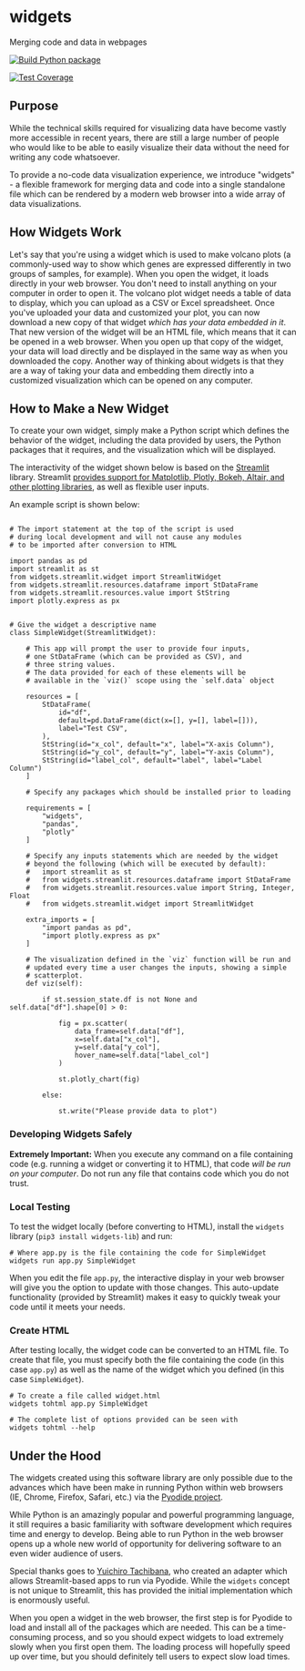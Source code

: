 # widgets
Merging code and data in webpages

[![Build Python package](https://github.com/FredHutch/widgets/actions/workflows/package.yaml/badge.svg)](https://github.com/FredHutch/widgets/actions/workflows/package.yaml)

[![Test Coverage](https://github.com/FredHutch/widgets/actions/workflows/lint.yaml/badge.svg)](https://github.com/FredHutch/widgets/actions/workflows/lint.yaml)

## Purpose

While the technical skills required for visualizing data have become vastly more
accessible in recent years, there are still a large number of people who would like
to be able to easily visualize their data without the need for writing any code
whatsoever.

To provide a no-code data visualization experience, we introduce "widgets" - a
flexible framework for merging data and code into a single standalone file which
can be rendered by a modern web browser into a wide array of data visualizations.

## How Widgets Work

Let's say that you're using a widget which is used to make volcano plots (a
commonly-used way to show which genes are expressed differently in two groups
of samples, for example).
When you open the widget, it loads directly in your web browser.
You don't need to install anything on your computer in order to open it.
The volcano plot widget needs a table of data to display, which you can upload
as a CSV or Excel spreadsheet.
Once you've uploaded your data and customized your plot, you can now download
a new copy of that widget _which has your data embedded in it_.
That new version of the widget will be an HTML file, which means that it can
be opened in a web browser.
When you open up that copy of the widget, your data will load directly and be
displayed in the same way as when you downloaded the copy.
Another way of thinking about widgets is that they are a way of taking your data
and embedding them directly into a customized visualization which can be opened
on any computer.

## How to Make a New Widget

To create your own widget, simply make a Python script which defines the
behavior of the widget, including the data provided by users, the Python
packages that it requires, and the visualization which will be displayed.

The interactivity of the widget shown below is based on the [Streamlit](https://streamlit.io/)
library.
Streamlit [provides support for Matplotlib, Plotly, Bokeh, Altair, and other plotting libraries](https://docs.streamlit.io/),
as well as flexible user inputs.

An example script is shown below:

```#!/usr/bin/env python3

# The import statement at the top of the script is used
# during local development and will not cause any modules
# to be imported after conversion to HTML

import pandas as pd
import streamlit as st
from widgets.streamlit.widget import StreamlitWidget
from widgets.streamlit.resources.dataframe import StDataFrame
from widgets.streamlit.resources.value import StString
import plotly.express as px


# Give the widget a descriptive name
class SimpleWidget(StreamlitWidget):

    # This app will prompt the user to provide four inputs,
    # one StDataFrame (which can be provided as CSV), and
    # three string values.
    # The data provided for each of these elements will be
    # available in the `viz()` scope using the `self.data` object

    resources = [
        StDataFrame(
            id="df",
            default=pd.DataFrame(dict(x=[], y=[], label=[])),
            label="Test CSV",
        ),
        StString(id="x_col", default="x", label="X-axis Column"),
        StString(id="y_col", default="y", label="Y-axis Column"),
        StString(id="label_col", default="label", label="Label Column")
    ]

    # Specify any packages which should be installed prior to loading

    requirements = [
        "widgets",
        "pandas",
        "plotly"
    ]

    # Specify any inputs statements which are needed by the widget
    # beyond the following (which will be executed by default):
    #   import streamlit as st
    #   from widgets.streamlit.resources.dataframe import StDataFrame
    #   from widgets.streamlit.resources.value import String, Integer, Float
    #   from widgets.streamlit.widget import StreamlitWidget

    extra_imports = [
        "import pandas as pd",
        "import plotly.express as px"
    ]

    # The visualization defined in the `viz` function will be run and
    # updated every time a user changes the inputs, showing a simple
    # scatterplot.
    def viz(self):

        if st.session_state.df is not None and self.data["df"].shape[0] > 0:

            fig = px.scatter(
                data_frame=self.data["df"],
                x=self.data["x_col"],
                y=self.data["y_col"],
                hover_name=self.data["label_col"]
            )

            st.plotly_chart(fig)

        else:

            st.write("Please provide data to plot")

```

### Developing Widgets Safely

**Extremely Important:**
When you execute any command on a file containing code (e.g. running
a widget or converting it to HTML), that code *will be run on your computer*.
Do not run any file that contains code which you do not trust.

### Local Testing

To test the widget locally (before converting to HTML), install
the `widgets` library (`pip3 install widgets-lib`) and run:

```#!/bin/bash
# Where app.py is the file containing the code for SimpleWidget
widgets run app.py SimpleWidget
```

When you edit the file `app.py`, the interactive display in your
web browser will give you the option to update with those changes.
This auto-update functionality (provided by Streamlit) makes it easy
to quickly tweak your code until it meets your needs.

### Create HTML

After testing locally, the widget code can be converted to an HTML
file.
To create that file, you must specify both the file containing the
code (in this case `app.py`) as well as the name of the widget which
you defined (in this case `SimpleWidget`).

```#!/bin/bash
# To create a file called widget.html
widgets tohtml app.py SimpleWidget

# The complete list of options provided can be seen with
widgets tohtml --help
```

## Under the Hood

The widgets created using this software library are only possible
due to the advances which have been make in running Python within
web browsers (IE, Chrome, Firefox, Safari, etc.) via the
[Pyodide project](https://pyodide.org/).

While Python is an amazingly popular and powerful programming
language, it still requires a basic familiarity with software
development which requires time and energy to develop.
Being able to run Python in the web browser opens up a whole
new world of opportunity for delivering software to an even
wider audience of users.

Special thanks goes to [Yuichiro Tachibana](https://github.com/whitphx),
who created an adapter which allows Streamlit-based apps to run
via Pyodide.
While the `widgets` concept is not unique to Streamlit, this
has provided the initial implementation which is enormously
useful.

When you open a widget in the web browser, the first step is
for Pyodide to load and install all of the packages which are
needed.
This can be a time-consuming process, and so you should expect
widgets to load extremely slowly when you first open them.
The loading process will hopefully speed up over time, but
you should definitely tell users to expect slow load times.
